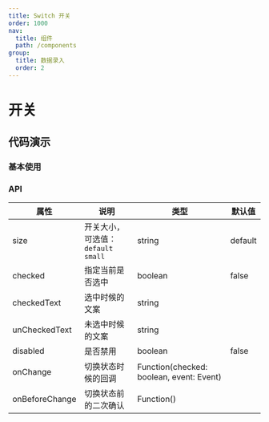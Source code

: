 ```yaml
---
title: Switch 开关
order: 1000
nav:
  title: 组件
  path: /components
group:
  title: 数据录入
  order: 2
---
```


# 开关

## 代码演示

### 基本使用

<code src="./demo/base.tsx"></code>

### API

| 属性           | 说明                                | 类型                                     | 默认值  |
| -------------- | ----------------------------------- | ---------------------------------------- | ------- |
| size           | 开关大小，可选值：`default` `small` | string                                   | default |
| checked        | 指定当前是否选中                    | boolean                                  | false   |
| checkedText    | 选中时候的文案                      | string                                   |         |
| unCheckedText  | 未选中时候的文案                    | string                                   |         |
| disabled       | 是否禁用                            | boolean                                  | false   |
| onChange       | 切换状态时候的回调                  | Function(checked: boolean, event: Event) |         |
| onBeforeChange | 切换状态前的二次确认                | Function()                               |         |
